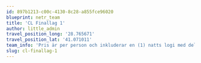 ```yaml
---
id: 897b1213-c00c-4130-8c28-a855fce96020
blueprint: netr_team
title: 'CL Finallag 1'
author: little_admin
travel_position_long: '28.765671'
travel_position_lat: '41.071011'
team_info: 'Pris är per person och inkluderar en (1) natts logi med del i dubbelrum på 3*** hotell i Istanbul, frukost på hotellet samt matchbiljett på arenans kortsida. OBS! Priset som också inkluderar flyg är ett frånpris.'
slug: cl-finallag-1
---
```

